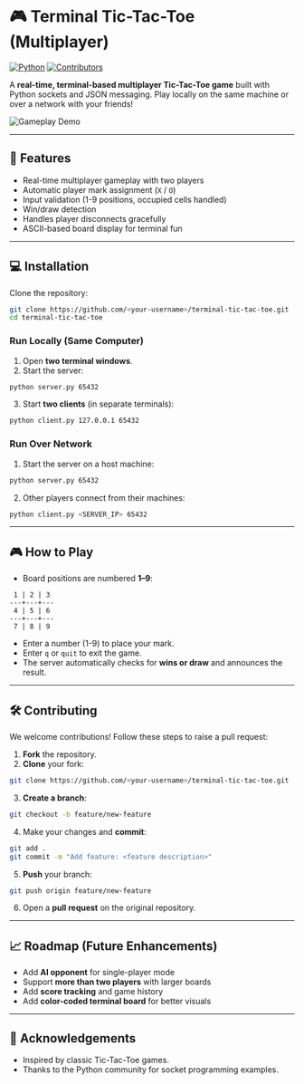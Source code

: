 # 🎮 Terminal Tic-Tac-Toe (Multiplayer)

[![Python](https://img.shields.io/badge/Python-3.11-blue)](https://www.python.org/)
[![Contributors](https://img.shields.io/badge/Contributors-2-orange)](https://github.com/<your-username>/terminal-tic-tac-toe/graphs/contributors)

A **real-time, terminal-based multiplayer Tic-Tac-Toe game** built with Python sockets and JSON messaging. Play locally on the same machine or over a network with your friends!

![Gameplay Demo](assets/demo.gif)


---

## 🚀 Features

* Real-time multiplayer gameplay with two players
* Automatic player mark assignment (`X` / `O`)
* Input validation (1-9 positions, occupied cells handled)
* Win/draw detection
* Handles player disconnects gracefully
* ASCII-based board display for terminal fun

---

## 💻 Installation

Clone the repository:

```bash
git clone https://github.com/<your-username>/terminal-tic-tac-toe.git
cd terminal-tic-tac-toe
```

### Run Locally (Same Computer)

1. Open **two terminal windows**.
2. Start the server:

```bash
python server.py 65432
```

3. Start **two clients** (in separate terminals):

```bash
python client.py 127.0.0.1 65432
```

### Run Over Network

1. Start the server on a host machine:

```bash
python server.py 65432
```

2. Other players connect from their machines:

```bash
python client.py <SERVER_IP> 65432
```

---

## 🎮 How to Play

* Board positions are numbered **1–9**:

```
 1 | 2 | 3
---+---+---
 4 | 5 | 6
---+---+---
 7 | 8 | 9
```

* Enter a number (1-9) to place your mark.
* Enter `q` or `quit` to exit the game.
* The server automatically checks for **wins or draw** and announces the result.

---

## 🛠️ Contributing

We welcome contributions! Follow these steps to raise a pull request:

1. **Fork** the repository.
2. **Clone** your fork:

```bash
git clone https://github.com/<your-username>/terminal-tic-tac-toe.git
```

3. **Create a branch**:

```bash
git checkout -b feature/new-feature
```

4. Make your changes and **commit**:

```bash
git add .
git commit -m "Add feature: <feature description>"
```

5. **Push** your branch:

```bash
git push origin feature/new-feature
```

6. Open a **pull request** on the original repository.

---

## 📈 Roadmap (Future Enhancements)

* Add **AI opponent** for single-player mode
* Support **more than two players** with larger boards
* Add **score tracking** and game history
* Add **color-coded terminal board** for better visuals

---

## 🙏 Acknowledgements

* Inspired by classic Tic-Tac-Toe games.
* Thanks to the Python community for socket programming examples.



